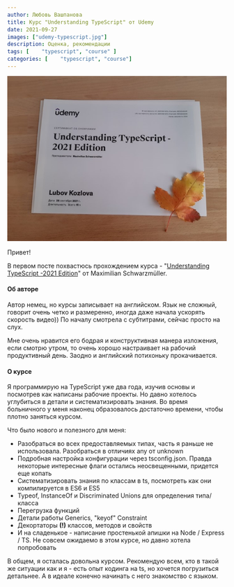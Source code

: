 ```yaml
---
author: Любовь Вашпанова
title: Курс "Understanding TypeScript" от Udemy
date: 2021-09-27
images: ["udemy-typescript.jpg"]
description: Оценка, рекомендации
tags: [    "typescript", "course" ]
categories: [    "typescript", "course"]
---
```


![TypeScript certificate](udemy-typescript-certificate.jpg "TypeScript certificate")


Привет! 

В первом посте похвастюсь прохождением курса - "[Understanding TypeScript -2021 Edition](https://www.udemy.com/course/understanding-typescript/)" от Maximilian Schwarzmüller.

#### Об авторе

Автор немец, но курсы записывает на английском. Язык не сложный, говорит очень четко и размеренно, иногда даже начала ускорять скорость видео)) По началу смотрела с субтитрами, сейчас просто на слух.

Мне очень нравится его бодрая и конструктивная манера изложения, если смотрю утром, то очень хорошо настраивает на рабочий продуктивный день. Заодно и английский потихоньку прокачивается.

#### О курсе

Я программирую на TypeScript уже два года, изучив основы и посмотрев как написаны рабочие проекты. Но давно хотелось углубиться в детали и систематизировать знания. Во время больничного у меня наконец образовалось достаточно времени, чтобы плотно заняться курсом.

Что было нового и полезного для меня: 
* Разобраться во всех предоставляемых типах, часть я раньше не использовала. Разобраться в отличиях any от unknown
* Подробная настройка конфигурации через tsconfig.json. Правда некоторые интересные флаги остались неосвещенными, придется еще копать 
* Систематизировать знания по классам в ts, посмотреть как они компилируется в ES6 и ES5
* Typeof, InstanceOf и Discriminated Unions для определения типа/класса
* Перегрузка функций
* Детали работы Generics, "keyof" Constraint
* Декортаторы **(!)** классов, методов и свойств
* И на сладенькое - написание простенькой апишки на Node / Express / TS. Не совсем ожидаемо в этом курсе, но давно хотела попробовать

В общем, я осталась довольна курсом. Рекомендую всем, кто в такой же ситуации как и я - есть опыт кодинга на ts, но хочется погрузиться детальнее. 
А в идеале конечно начинать с него знакомство с языком.